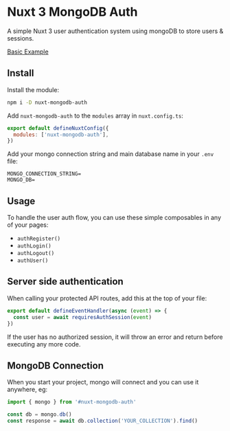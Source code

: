 # Nuxt 3 MongoDB Auth

A simple Nuxt 3 user authentication system using mongoDB to store users & sessions.

[Basic Example](https://github.com/timb-103/nuxt-mongodb-auth-example)

## Install

Install the module:

```sh
npm i -D nuxt-mongodb-auth
```

Add `nuxt-mongodb-auth` to the `modules` array in `nuxt.config.ts`:

```js
export default defineNuxtConfig({
  modules: ['nuxt-mongodb-auth'],
})
```

Add your mongo connection string and main database name in your `.env` file:

```
MONGO_CONNECTION_STRING=
MONGO_DB=
```

## Usage

To handle the user auth flow, you can use these simple composables in any of your pages:

- `authRegister()`
- `authLogin()`
- `authLogout()`
- `authUser()`

## Server side authentication

When calling your protected API routes, add this at the top of your file:

```js
export default defineEventHandler(async (event) => {
  const user = await requiresAuthSession(event)
})
```

If the user has no authorized session, it will throw an error and return before executing any more code.

## MongoDB Connection

When you start your project, mongo will connect and you can use it anywhere, eg:

```js
import { mongo } from '#nuxt-mongodb-auth'

const db = mongo.db()
const response = await db.collection('YOUR_COLLECTION').find()
```
